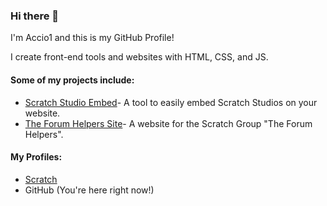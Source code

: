 ### Hi there 👋

I'm Accio1 and this is my GitHub Profile!

I create front-end tools and websites with HTML, CSS, and JS.

#### Some of my projects include:
* [Scratch Studio Embed](https://accio1.github.io/SSE/home/)- A tool to easily embed Scratch Studios on your website.
* [The Forum Helpers Site](https://theforumhelpers.github.io)- A website for the Scratch Group "The Forum Helpers".

#### My Profiles:
* [Scratch](https://scratch.mit.edu/users/-Accio-/)
* GitHub (You're here right now!)

